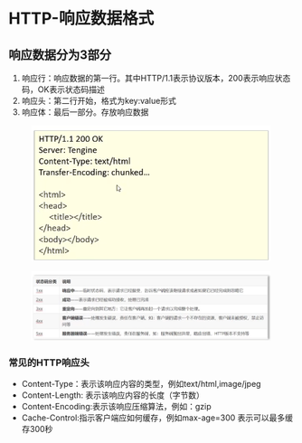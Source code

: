 # HTTP-响应数据格式

## 响应数据分为3部分

1. 响应行：响应数据的第一行。其中HTTP/1.1表示协议版本，200表示响应状态码，OK表示状态码描述
2. 响应头：第二行开始，格式为key:value形式
3. 响应体：最后一部分。存放响应数据

<figure><img src="../.gitbook/assets/image (22) (1).png" alt=""><figcaption></figcaption></figure>

<figure><img src="../.gitbook/assets/image (21).png" alt=""><figcaption></figcaption></figure>

### 常见的HTTP响应头

* Content-Type：表示该响应内容的类型，例如text/html,image/jpeg
* Content-Length: 表示该响应内容的长度（字节数）
* Content-Encoding:表示该响应压缩算法，例如：gzip
* Cache-Control:指示客户端应如何缓存，例如max-age=300 表示可以最多缓存300秒

